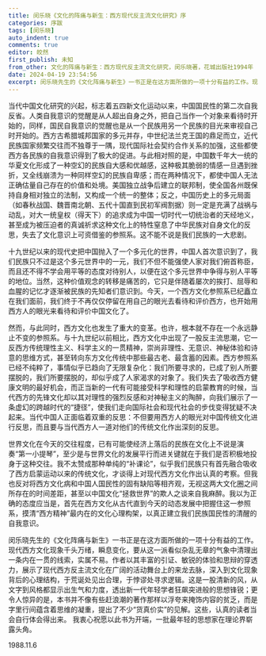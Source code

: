 ```yaml
---
title: 闵乐晓《文化的阵痛与新生：西方现代反主流文化研究》序
categories: 序跋
tags: [闵乐晓]
auto_indent: true
comments: true
editor: 皎然
first_publish: 未知
from_other: 文化的阵痛与新生：西方现代反主流文化研究，闵乐晓著，花城出版社1994年
date: 2024-04-19 23:54:56
excerpt: 闵乐晓先生的《文化阵痛与新生》一书正是在这方面所做的一项十分有益的工作。现代西方文化现象千头万绪，瞬息变化，要从这一派看似杂乱无章的气象中清理出一条内在一贯的线索，实属不易。作者以其丰富的引证、敏锐的体验和思辩的穿透力，展示了现代西方反主流文化在广阔的活动舞台上的来龙去脉，深入到文化现象背后的心理结构，于荒诞处见出合理，于悖谬处寻求逻辑。这是一股清新的风，从文字到风格都显示出生气和力度，透出新一代年轻学者狂飙突进般的思想锋锐；更令人惊异的是，本书并不像有些赶浪潮的著作那样以浮夸来掩饰内容的贫乏，而是字里行间蕴含着思维的凝重，提出了不少“货真价实”的见解。这些，认真的读者当会自行体会得出来。
---
```

当代中国文化研究的兴起，标志着五四新文化运动以来，中国国民性的第二次自我反省。人类自我意识的觉醒是从人超出自身之外，把自己当作一个对象来看待时开始的，同样，国民自我意识的觉醒也是从一个民族用另一个民族的目光来审视自己时开始的。西方古希腊城邦国家的多元并存，中世纪法兰克王国的鼎足而立，近代民族国家频繁交往而不独尊于一隅，现代国际社会契约合作关系的加强，这些都使西方各民族的自我意识得到了极大的促进。与此相对照的是，中国数千年大一统的华夏文化形成了一种空幻的民族自大感和优越感，这种极其脆弱的情感一旦遇到挫折，又全线崩溃为一种同样空幻的民族自卑感；而在两种情况下，都使中国人无法正确估量自己存在的价值和处境。美国独立战争后建立的联邦制，使全国各州既保持自身相对独立的法制，又构成一个统一的整体；反之，中国历史上的多元局面（如春秋战国、魏晋南北朝、五代十国直到民初军阀割据）则一定是充满了战祸与动乱，对大一统皇权（得天下）的追求成为中国一切时代一切统治者的天经地义，甚至成为被压迫者的真诚祈求这种文化上的特性窒息了中华民族对自身文化的反思，失去了文化意识上可资借鉴的参照系。这不能不说是我们民族的一大悲剧。

十九世纪以来的现代史把中国抛入了一个多元化的世界，中国人首次意识到了，我们民族只不过是这个多元世界中的一元，我们不但不能强使人家对我们俯首称臣，而且还不得不学会用平等的态度对待别人，以便在这个多元世界中争得与别人平等的地位。当然，这种价值观念的转移是痛苦的，它只是伴随着屡次的挨打、屈辱和血腥的记忆才逐渐被民族的先知者们意识到。今天，一个西方文化参照系已纪矗立在我们面前，我们终于不再仅仅停留在用自己的眼光去看待和评价西方，也开始用西方人的眼光来看待和评价中国文化了。

然而，与此同时，西方文化也发生了重大的变革。也许，根本就不存在一个永远静止不变的参照系。与十九世纪以前相比，西方文化中出现了一股反主流思潮，它一反西方传统理性主义、科学主义的一贯精神，崇尚非理性、无意识、神秘体验和诗意的思维方式，甚至转向东方文化传统中那些最古老、最含蓄的因素。西方参照系已经不纯粹了，事情似乎已趋向了无限复杂化：我们所要寻求的，已成了别人所要摆脱的，我们所要摆脱的，却似乎成了人家渴求的对象了。我们失去了吸收西方健康文明的最好机会，而正当新的一代有可能接受科学和理性的启蒙教育的时候，当代西方的先锋文化却以其对理性的强烈反感和对神秘主义的陶醉，向我们展示了一条虚幻的跨越时代的“捷径”，使我们走向国际社会和现代社会的步伐变得犹疑不决起来。当代中国人正面临着双重的反思：不但要用西方人的眼光对中国传统文化进行反思，而且要与当代西方人一道对他们的传统文化作出深刻的反思。

世界文化在今天的交往程度，已有可能使经济上落后的民族在文化上不说是演奏“第一小提琴”，至少是与世界文化的发展平行而进关键就在于我们是否积极地投身于这种交往。我不太赞成那种单纯的“补课论”，似乎我们民族只有首先融合吸收了西方启蒙运动以来的传统文化，才谈得上对现代西方文化作出认真的考察。但我也反对将西方文化病和中国人国民性的固有缺陷等相齐观，无视这两大文化圈之间所存在的时间差距，甚至以中国文化“拯救世界”的欺人之谈来自我麻醉。我以为正确的态度应当是，首先在西方文化从古代直到今天的动态发展中把握住这一参照系，摸清“西方精神”最内在的文化心理构架，以真正建立我们民族国民性的清醒的自我意识。

闵乐晓先生的《文化阵痛与新生》一书正是在这方面所做的一项十分有益的工作。现代西方文化现象千头万绪，瞬息变化，要从这一派看似杂乱无章的气象中清理出一条内在一贯的线索，实属不易。作者以其丰富的引证、敏锐的体验和思辩的穿透力，展示了现代西方反主流文化在广阔的活动舞台上的来龙去脉，深入到文化现象背后的心理结构，于荒诞处见出合理，于悖谬处寻求逻辑。这是一股清新的风，从文字到风格都显示出生气和力度，透出新一代年轻学者狂飙突进般的思想锋锐；更令人惊异的是，本书并不像有些赶浪潮的著作那样以浮夸来掩饰内容的贫乏，而是字里行间蕴含着思维的凝重，提出了不少“货真价实”的见解。这些，认真的读者当会自行体会得出来。
我衷心祝愿以此书为开端，一批最年轻的思想家在理论界崭露头角。

1988.11.6
